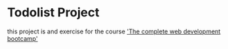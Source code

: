 # Todolist Project

this project is and exercise for the course ['The complete web development bootcamp'](https://www.udemy.com/course/the-complete-web-development-bootcamp/)
